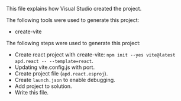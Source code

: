 This file explains how Visual Studio created the project.

The following tools were used to generate this project:
- create-vite

The following steps were used to generate this project:
- Create react project with create-vite: `npm init --yes vite@latest apd.react -- --template=react`.
- Updating vite.config.js with port.
- Create project file (`apd.react.esproj`).
- Create `launch.json` to enable debugging.
- Add project to solution.
- Write this file.
